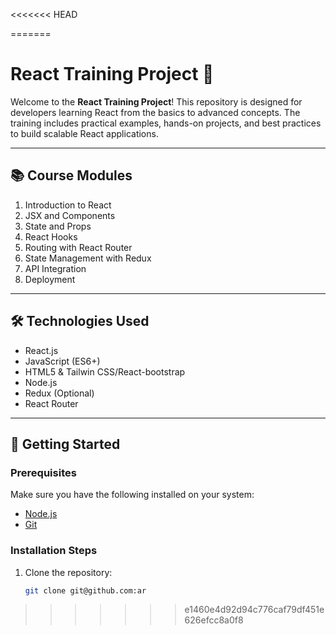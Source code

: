 <<<<<<< HEAD

=======
# React Training Project 🚀

Welcome to the **React Training Project**! This repository is designed for developers learning React from the basics to advanced concepts. The training includes practical examples, hands-on projects, and best practices to build scalable React applications.

---

## 📚 **Course Modules**
1. Introduction to React  
2. JSX and Components  
3. State and Props  
4. React Hooks  
5. Routing with React Router  
6. State Management with Redux  
7. API Integration  
8. Deployment  

---

## 🛠️ **Technologies Used**
- React.js
- JavaScript (ES6+)
- HTML5 & Tailwin CSS/React-bootstrap
- Node.js
- Redux (Optional)
- React Router

---

## 🚀 **Getting Started**

### **Prerequisites**
Make sure you have the following installed on your system:
- [Node.js](https://nodejs.org/)
- [Git](https://git-scm.com/)

### **Installation Steps**
1. Clone the repository:
   ```bash
   git clone git@github.com:ar
>>>>>>> e1460e4d92d94c776caf79df451e626efcc8a0f8
